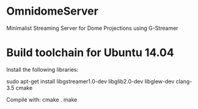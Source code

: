 # OmnidomeServer
Minimalist Streaming Server for Dome Projections using G-Streamer

# Build toolchain for Ubuntu 14.04

Install the following libraries:

sudo apt-get install libgstreamer1.0-dev libglib2.0-dev libglew-dev clang-3.5 cmake

Compile with:
cmake . 
make

